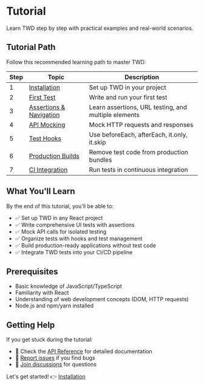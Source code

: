 # Tutorial

Learn TWD step by step with practical examples and real-world scenarios.

## Tutorial Path

Follow this recommended learning path to master TWD:

| Step | Topic | Description |
|------|-------|-------------|
| 1 | [Installation](./installation) | Set up TWD in your project |
| 2 | [First Test](./first-test) | Write and run your first test |
| 3 | [Assertions & Navigation](./assertions-navigation) | Learn assertions, URL testing, and multiple elements |
| 4 | [API Mocking](./api-mocking) | Mock HTTP requests and responses |
| 5 | [Test Hooks](./test-hooks) | Use beforeEach, afterEach, it.only, it.skip |
| 6 | [Production Builds](./production-builds) | Remove test code from production bundles |
| 7 | [CI Integration](./ci-integration) | Run tests in continuous integration |

## What You'll Learn

By the end of this tutorial, you'll be able to:

- ✅ Set up TWD in any React project
- ✅ Write comprehensive UI tests with assertions
- ✅ Mock API calls for isolated testing
- ✅ Organize tests with hooks and test management
- ✅ Build production-ready applications without test code
- ✅ Integrate TWD tests into your CI/CD pipeline

## Prerequisites

- Basic knowledge of JavaScript/TypeScript
- Familiarity with React
- Understanding of web development concepts (DOM, HTTP requests)
- Node.js and npm/yarn installed

## Getting Help

If you get stuck during the tutorial:

- 📖 Check the [API Reference](/api/) for detailed documentation
- 🐛 [Report issues](https://github.com/BRIKEV/twd/issues) if you find bugs
- 💬 [Join discussions](https://github.com/BRIKEV/twd/discussions) for questions

Let's get started! 👉 [Installation](./installation)
